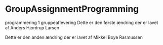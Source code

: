 # GroupAssignmentProgramming
programmering 1 gruppeaflevering
Dette er den første ændring der er lavet af Anders Hjordrup Larsen

Dette er den anden ændring der er lavet af Mikkel Boye Rasmussen
